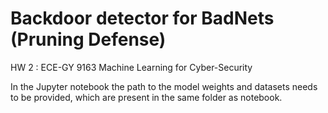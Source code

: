 # Backdoor detector for BadNets (Pruning Defense) 
HW 2 : ECE-GY 9163 Machine Learning for Cyber-Security

In the Jupyter notebook the path to the model weights and datasets needs to be provided, which are present in the same folder as notebook.
